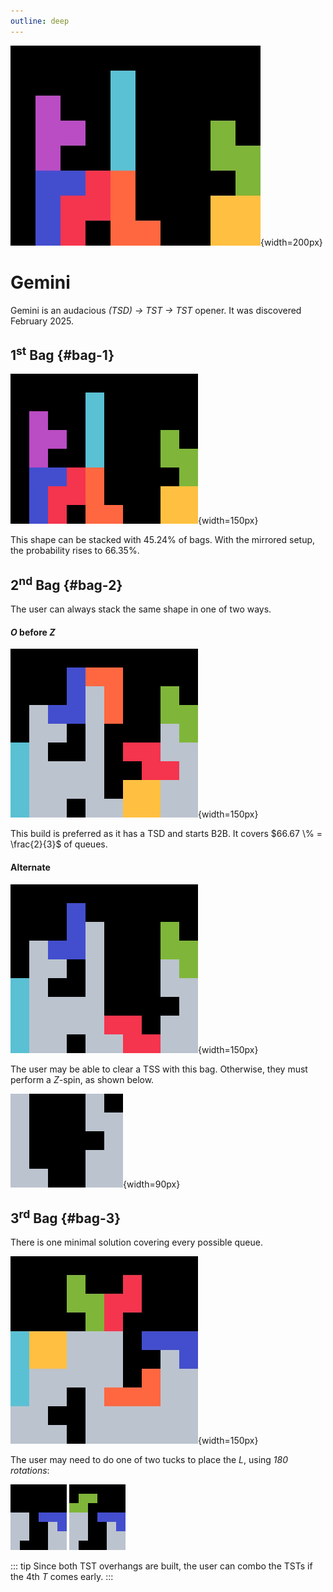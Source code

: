 ```yaml
---
outline: deep
---
```


![Gemini](./1.jpg){width=200px}

# Gemini <Badge type="warning" text="requires 180"/>

Gemini is an audacious _(TSD) -> TST -> TST_ opener. It was discovered February 2025.

## 1<sup>st</sup> Bag {#bag-1}

![First bag](./2.gif){width=150px}

This shape can be stacked with $45.24 \%$ of bags. With the mirrored setup, the probability rises to $66.35 \%$.

## 2<sup>nd</sup> Bag {#bag-2}

The user can always stack the same shape in one of two ways.

#### $O$ before $Z$

![Second bag TSD](./3.gif){width=150px}

This build is preferred as it has a TSD and starts B2B. It covers $66.67 \% = \frac{2}{3}$ of queues.

#### Alternate

![Second bag alternate](./4.gif){width=150px}

The user may be able to clear a TSS with this bag. Otherwise, they must perform a $Z$-spin, as shown below.

![Second bag Z spin](./5.gif){width=90px}

## 3<sup>rd</sup> Bag {#bag-3}

There is one minimal solution covering every possible queue.

![Third bag](./6.jpg){width=150px}

The user may need to do one of two tucks to place the $L$, using _180 rotations_:

<div class="img-row">
  <img src="./7.gif" alt="Third bag L tuck without overhang" width="90px">
  <img src="./8.gif" alt="Third bag L tuck with overhang" width="90px">
</div>

::: tip
Since both TST overhangs are built, the user can combo the TSTs if the 4th $T$ comes early.
:::
